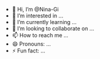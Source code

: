 - 👋 Hi, I’m @Nina-Gi
- 👀 I’m interested in ...
- 🌱 I’m currently learning ...
- 💞️ I’m looking to collaborate on ...
- 📫 How to reach me ...
- 😄 Pronouns: ...
- ⚡ Fun fact: ...

<!---
Nina-Gi/Nina-Gi is a ✨ special ✨ repository because its `README.md` (this file) appears on your GitHub profile.
You can click the Preview link to take a look at your changes.
--->
